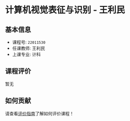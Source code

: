# 计算机视觉表征与识别 - 王利民

## 基本信息

- 课程号: `22011530`
- 任课教师: 王利民
- 上课专业: 计科

## 课程评价

暂无

## 如何贡献

请查看[评价指南](../how-to-comment.md)了解如何评价课程！
